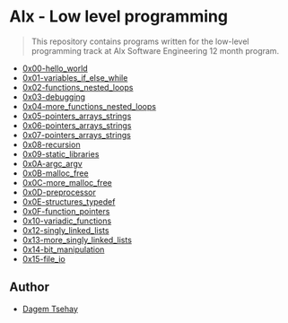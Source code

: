 # Alx - Low level programming
<blockquote>
This repository contains programs written for the low-level programming track at Alx Software Engineering 12 month program.
 </blockquote>

  - [0x00-hello_world](https://github.com/dagemtsehay1/alx-low_level_programming/tree/main/0x00-hello_world)
  - [0x01-variables_if_else_while](https://github.com/dagemtsehay1/alx-low_level_programming/tree/main/0x01-variables_if_else_while)
  - [0x02-functions_nested_loops](https://github.com/dagemtsehay1/alx-low_level_programming/tree/main/0x02-functions_nested_loops)
  - [0x03-debugging](https://github.com/dagemtsehay1/alx-low_level_programming/tree/main/0x03-debugging)
  - [0x04-more_functions_nested_loops](https://github.com/dagemtsehay1/alx-low_level_programming/tree/main/0x04-more_functions_nested_loops)
  - [0x05-pointers_arrays_strings](https://github.com/dagemtsehay1/alx-low_level_programming/tree/main/0x05-pointers_arrays_strings)
  - [0x06-pointers_arrays_strings](https://github.com/dagemtsehay1/alx-low_level_programming/tree/main/0x06-pointers_arrays_strings)
  - [0x07-pointers_arrays_strings](https://github.com/dagemtsehay1/alx-low_level_programming/tree/main/0x07-pointers_arrays_strings)
  - [0x08-recursion](https://github.com/dagemtsehay1/alx-low_level_programming/tree/main/0x08-recursion)
  - [0x09-static_libraries](https://github.com/dagemtsehay1/alx-low_level_programming/tree/main/0x09-static_libraries)
  - [0x0A-argc_argv](https://github.com/dagemtsehay1/alx-low_level_programming/tree/main/0x0A-argc_argv)
  - [0x0B-malloc_free](https://github.com/dagemtsehay1/alx-low_level_programming/tree/main/0x0B-malloc_free)
  - [0x0C-more_malloc_free](https://github.com/dagemtsehay1/alx-low_level_programming/tree/main/0x0C-more_malloc_free)
  - [0x0D-preprocessor](https://github.com/dagemtsehay1/alx-low_level_programming/tree/main/0x0D-preprocessor)
  - [0x0E-structures_typedef](https://github.com/dagemtsehay1/alx-low_level_programming/tree/main/0x0E-structures_typedef)
  - [0x0F-function_pointers](https://github.com/dagemtsehay1/alx-low_level_programming/tree/main/0x0F-function_pointers)
  - [0x10-variadic_functions](https://github.com/dagemtsehay1/alx-low_level_programming/tree/main/0x10-variadic_functions)
  - [0x12-singly_linked_lists](https://github.com/dagemtsehay1/alx-low_level_programming/tree/main/0x12-singly_linked_lists)
  - [0x13-more_singly_linked_lists](https://github.com/dagemtsehay1/alx-low_level_programming/tree/main/0x13-more_singly_linked_lists)
  - [0x14-bit_manipulation](https://github.com/dagemtsehay1/alx-low_level_programming/tree/main/0x14-bit_manipulation)
  - [0x15-file_io](https://github.com/dagemtsehay1/alx-low_level_programming/tree/main/0x15-file_io)


## Author 

  - [Dagem Tsehay](https://github.com/dagemtsehay1)
